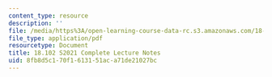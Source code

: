 ```yaml
---
content_type: resource
description: ''
file: /media/https%3A/open-learning-course-data-rc.s3.amazonaws.com/18-102-introduction-to-functional-analysis-spring-2021/8fb8d5c170f1613151aca71de21027bc_MIT18_102s21_full_lec.pdf
file_type: application/pdf
resourcetype: Document
title: 18.102 S2021 Complete Lecture Notes
uid: 8fb8d5c1-70f1-6131-51ac-a71de21027bc
---
```

